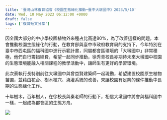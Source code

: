 ```yaml
---
title: '臺灣山林復育協會《校園生態綠化推動─臺中大墩國中》2023/5/10'
date: Wed, 10 May 2023 06:12:00 +0000
draft: false
tags: ['復育短文分享']
---
```


因全國大部分的中小學校園植物外來種占比高達80%，為了改善這樣的問題，本會推動校園生態綠化的行動，在教育部與臺中市政府教育局的支持下，今年特別在臺中市西屯區的福科國中進行示範計畫，同屬都會區環境的「大墩國中」非常積極，他們自行籌措經費，希望一起同步推動，徐秀青校長亦期待未來大墩國中校園的生態環境能融入相關課程的教學活動中，讓師生有更好的學習環境。

此次蔡執行長特別前往大墩國中與曾益賢建築師一起現勘，希望建置校園原生植物苗圃，並藉由花台、樹木植穴、澆灌系統的改善，來讓校園有足夠的條件推動中長期的生態綠化工作。

十年樹木，百年樹人，在徐校長與秦老師的行動下，相信大墩國中將會與福科國中一樣，一起成為都會區的生態方舟。

![](https://www.reforestation.tw/wp-content/uploads/2023/12/0511大墩3-1024x768.jpg)